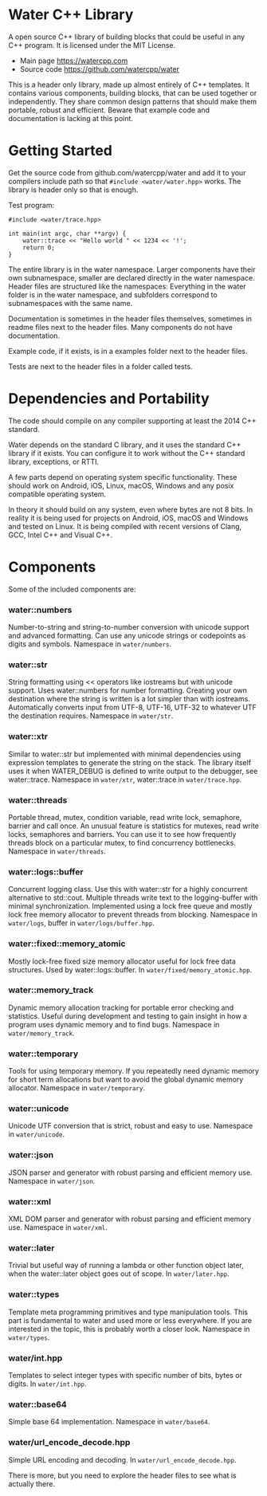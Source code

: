 # Water C++ Library

A open source C++ library of building blocks that could be useful in any C++ program. It is licensed under the MIT License.

- Main page https://watercpp.com
- Source code https://github.com/watercpp/water

This is a header only library, made up almost entirely of C++ templates. It contains various components, building blocks, that can be used together or independently. They share common design patterns that should make them portable, robust and efficient. Beware that example code and documentation is lacking at this point.


# Getting Started

Get the source code from github.com/watercpp/water and add it to your compilers include path so that `#include <water/water.hpp>` works. The library is header only so that is enough.

Test program:

    #include <water/trace.hpp>
    
    int main(int argc, char **argv) {
        water::trace << "Hello world " << 1234 << '!';
        return 0;
    }

The entire library is in the water namespace. Larger components have their own subnamespace, smaller are declared directly in the water namespace. Header files are structured like the namespaces: Everything in the water folder is in the water namespace, and subfolders correspond to subnamespaces with the same name.

Documentation is sometimes in the header files themselves, sometimes in readme files next to the header files. Many components do not have documentation.

Example code, if it exists, is in a examples folder next to the header files.

Tests are next to the header files in a folder called tests.


# Dependencies and Portability

The code should compile on any compiler supporting at least the 2014 C++ standard.

Water depends on the standard C library, and it uses the standard C++ library if it exists. You can configure it to work without the C++ standard library, exceptions, or RTTI.

A few parts depend on operating system specific functionality. These should work on Android, iOS, Linux, macOS, Windows and any posix compatible operating system.

In theory it should build on any system, even where bytes are not 8 bits. In reality it is being used for projects on Android, iOS, macOS and Windows and tested on Linux. It is being compiled with recent versions of Clang, GCC, Intel C++ and Visual C++.


# Components

Some of the included components are:

### water::numbers

Number-to-string and string-to-number conversion with unicode support and advanced formatting. Can use any unicode strings or codepoints as digits and symbols. Namespace in `water/numbers`.

### water::str

String formatting using << operators like iostreams but with unicode support. Uses water::numbers for number formatting. Creating your own destination where the string is written is a lot simpler than with iostreams. Automatically converts input from UTF-8, UTF-16, UTF-32 to whatever UTF the destination requires. Namespace in `water/str`.

### water::xtr

Similar to water::str but implemented with minimal dependencies using expression templates to generate the string on the stack. The library itself uses it when WATER_DEBUG is defined to write output to the debugger, see water::trace. Namespace in `water/xtr`, water::trace in `water/trace.hpp`.

### water::threads

Portable thread, mutex, condition variable, read write lock, semaphore, barrier and call once. An unusual feature is statistics for mutexes, read write locks, semaphores and barriers. You can use it to see how frequently threads block on a particular mutex, to find concurrency bottlenecks. Namespace in `water/threads`.

### water::logs::buffer

Concurrent logging class. Use this with water::str for a highly concurrent alternative to std::cout. Multiple threads write text to the logging-buffer with minimal synchronization. Implemented using a lock free queue and mostly lock free memory allocator to prevent threads from blocking. Namespace in `water/logs`, buffer in `water/logs/buffer.hpp`.

### water::fixed::memory_atomic

Mostly lock-free fixed size memory allocator useful for lock free data structures. Used by water::logs::buffer. In `water/fixed/memory_atomic.hpp`.

### water::memory_track

Dynamic memory allocation tracking for portable error checking and statistics. Useful during development and testing to gain insight in how a program uses dynamic memory and to find bugs. Namespace in `water/memory_track`.

### water::temporary

Tools for using temporary memory. If you repeatedly need dynamic memory for short term allocations but want to avoid the global dynamic memory allocator. Namespace in `water/temporary`.

### water::unicode

Unicode UTF conversion that is strict, robust and easy to use. Namespace in `water/unicode`.

### water::json

JSON parser and generator with robust parsing and efficient memory use. Namespace in `water/json`.

### water::xml

XML DOM parser and generator with robust parsing and efficient memory use. Namespace in `water/xml`.

### water::later

Trivial but useful way of running a lambda or other function object later, when the water::later object goes out of scope. In `water/later.hpp`.

### water::types

Template meta programming primitives and type manipulation tools. This part is fundamental to water and used more or less everywhere. If you are interested in the topic, this is probably worth a closer look. Namespace in `water/types`.

### water/int.hpp

Templates to select integer types with specific number of bits, bytes or digits. In `water/int.hpp`.

### water::base64

Simple base 64 implementation. Namespace in `water/base64`.

### water/url_encode_decode.hpp

Simple URL encoding and decoding. In `water/url_encode_decode.hpp`.


There is more, but you need to explore the header files to see what is actually there.